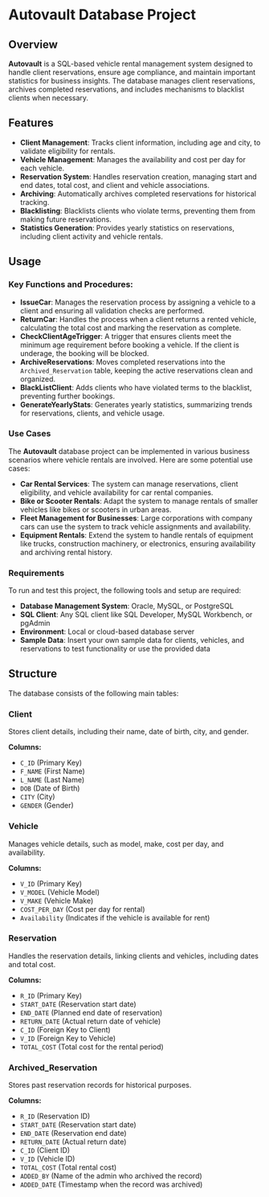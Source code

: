 # Autovault Database Project

## Overview

**Autovault** is a SQL-based vehicle rental management system designed to handle client reservations, ensure age compliance, and maintain important statistics for business insights. The database manages client reservations, archives completed reservations, and includes mechanisms to blacklist clients when necessary.

## Features

- **Client Management**: Tracks client information, including age and city, to validate eligibility for rentals.
- **Vehicle Management**: Manages the availability and cost per day for each vehicle.
- **Reservation System**: Handles reservation creation, managing start and end dates, total cost, and client and vehicle associations.
- **Archiving**: Automatically archives completed reservations for historical tracking.
- **Blacklisting**: Blacklists clients who violate terms, preventing them from making future reservations.
- **Statistics Generation**: Provides yearly statistics on reservations, including client activity and vehicle rentals.

## Usage

### Key Functions and Procedures:

- **IssueCar**: Manages the reservation process by assigning a vehicle to a client and ensuring all validation checks are performed.
- **ReturnCar**: Handles the process when a client returns a rented vehicle, calculating the total cost and marking the reservation as complete.
- **CheckClientAgeTrigger**: A trigger that ensures clients meet the minimum age requirement before booking a vehicle. If the client is underage, the booking will be blocked.
- **ArchiveReservations**: Moves completed reservations into the `Archived_Reservation` table, keeping the active reservations clean and organized.
- **BlackListClient**: Adds clients who have violated terms to the blacklist, preventing further bookings.
- **GenerateYearlyStats**: Generates yearly statistics, summarizing trends for reservations, clients, and vehicle usage.

### Use Cases

The **Autovault** database project can be implemented in various business scenarios where vehicle rentals are involved. Here are some potential use cases:

- **Car Rental Services**: The system can manage reservations, client eligibility, and vehicle availability for car rental companies.
- **Bike or Scooter Rentals**: Adapt the system to manage rentals of smaller vehicles like bikes or scooters in urban areas.
- **Fleet Management for Businesses**: Large corporations with company cars can use the system to track vehicle assignments and availability.
- **Equipment Rentals**: Extend the system to handle rentals of equipment like trucks, construction machinery, or electronics, ensuring availability and archiving rental history.

### Requirements

To run and test this project, the following tools and setup are required:

- **Database Management System**: Oracle, MySQL, or PostgreSQL
- **SQL Client**: Any SQL client like SQL Developer, MySQL Workbench, or pgAdmin
- **Environment**: Local or cloud-based database server
- **Sample Data**: Insert your own sample data for clients, vehicles, and reservations to test functionality or use the provided data


## Structure

The database consists of the following main tables:

### Client
Stores client details, including their name, date of birth, city, and gender.

**Columns:**
- `C_ID` (Primary Key)
- `F_NAME` (First Name)
- `L_NAME` (Last Name)
- `DOB` (Date of Birth)
- `CITY` (City)
- `GENDER` (Gender)

### Vehicle
Manages vehicle details, such as model, make, cost per day, and availability.

**Columns:**
- `V_ID` (Primary Key)
- `V_MODEL` (Vehicle Model)
- `V_MAKE` (Vehicle Make)
- `COST_PER_DAY` (Cost per day for rental)
- `Availability` (Indicates if the vehicle is available for rent)

### Reservation
Handles the reservation details, linking clients and vehicles, including dates and total cost.

**Columns:**
- `R_ID` (Primary Key)
- `START_DATE` (Reservation start date)
- `END_DATE` (Planned end date of reservation)
- `RETURN_DATE` (Actual return date of vehicle)
- `C_ID` (Foreign Key to Client)
- `V_ID` (Foreign Key to Vehicle)
- `TOTAL_COST` (Total cost for the rental period)

### Archived_Reservation
Stores past reservation records for historical purposes.

**Columns:**
- `R_ID` (Reservation ID)
- `START_DATE` (Reservation start date)
- `END_DATE` (Reservation end date)
- `RETURN_DATE` (Actual return date)
- `C_ID` (Client ID)
- `V_ID` (Vehicle ID)
- `TOTAL_COST` (Total rental cost)
- `ADDED_BY` (Name of the admin who archived the record)
- `ADDED_DATE` (Timestamp when the record was archived)
